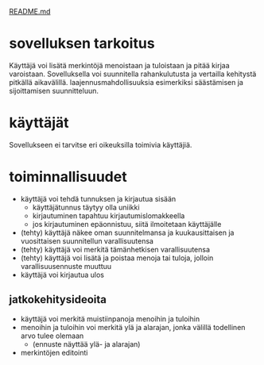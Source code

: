 [README.md](../../README.md)

# sovelluksen tarkoitus

Käyttäjä voi lisätä merkintöjä menoistaan ja tuloistaan ja pitää kirjaa varoistaan. Sovelluksella voi suunnitella rahankulutusta ja vertailla kehitystä pitkällä aikavälillä. laajennusmahdollisuuksia 
esimerkiksi säästämisen ja sijoittamisen suunnitteluun.

# käyttäjät

Sovellukseen ei tarvitse eri oikeuksilla toimivia käyttäjiä.

# toiminnallisuudet

- käyttäjä voi tehdä tunnuksen ja kirjautua sisään
  - käyttäjätunnus täytyy olla uniikki
  - kirjautuminen tapahtuu kirjautumislomakkeella
  - jos kirjautuminen epäonnistuu, siitä ilmoitetaan käyttäjälle
- (tehty) käyttäjä näkee oman suunnitelmansa ja kuukausittaisen ja vuosittaisen suunnitellun varallisuutensa
- (tehty) käyttäjä voi merkitä tämänhetkisen varallisuutensa
- (tehty) käyttäjä voi lisätä ja poistaa menoja tai tuloja, jolloin varallisuusennuste muuttuu
- käyttäjä voi kirjautua ulos

## jatkokehitysideoita

- käyttäjä voi merkitä muistiinpanoja menoihin ja tuloihin
- menoihin ja tuloihin voi merkitä ylä ja alarajan, jonka välillä todellinen arvo tulee olemaan
  - (ennuste näyttää ylä- ja alarajan)
- merkintöjen editointi
